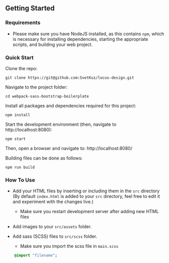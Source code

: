 ## Getting Started

### Requirements
* Please make sure you have NodeJS installed, as this contains `npm`, which is necessary
for installing dependencies, starting the appropriate scripts, and building your web project.

### Quick Start
Clone the repo:

    git clone https://git@github.com:SvetKuz/locus-design.git

Navigate to the project folder:

    cd webpack-sass-bootstrap-boilerplate

Install all packages and dependencies required for this project:

    npm install

Start the development environment (then, navigate to http://localhost:8080):

    npm start

Then, open a browser and navigate to: http://localhost:8080/

Building files can be done as follows:

    npm run build

### How To Use
* Add your HTML files by inserting or including them in the `src` directory (By default `index.html` is added to your `src` directory, feel free to edit it and
experiment with the changes live.)

    * Make sure you restart development server after adding new HTML files

* Add images to your `src/assets` folder.
* Add sass (SCSS) files to `src/scss` folder.
  * Make sure you import the scss file in `main.scss`

```sass
    @import "filename";
```
